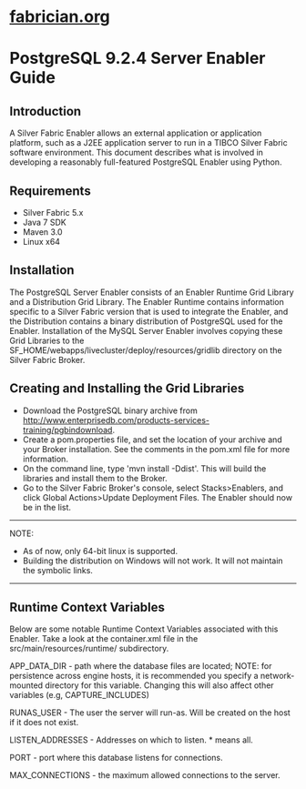 [fabrician.org](http://fabrician.org/)
==========================================================================
PostgreSQL 9.2.4 Server Enabler Guide
==========================================================================
Introduction
--------------------------------------
A Silver Fabric Enabler allows an external application or application platform, 
such as a J2EE application server to run in a TIBCO Silver Fabric software 
environment.  This document describes what is involved in developing a reasonably 
full-featured PostgreSQL Enabler using Python.

Requirements
------------
* Silver Fabric 5.x 
* Java 7 SDK
* Maven 3.0
* Linux x64

Installation
--------------------------------------
The PostgreSQL Server Enabler consists of an Enabler Runtime Grid Library and a Distribution 
Grid Library. The Enabler Runtime contains information specific to a Silver Fabric 
version that is used to integrate the Enabler, and the Distribution contains a binary 
distribution of PostgreSQL used for the Enabler. Installation of the MySQL Server 
Enabler involves copying these Grid Libraries to the 
SF_HOME/webapps/livecluster/deploy/resources/gridlib directory on the Silver Fabric Broker. 


Creating and Installing the Grid Libraries
------------------------------------------
* Download the PostgreSQL binary archive from http://www.enterprisedb.com/products-services-training/pgbindownload.
* Create a pom.properties file, and set the location of your archive and your Broker installation. See the comments in the pom.xml file for more information.
* On the command line, type 'mvn install -Ddist'. This will build the libraries and install them to the Broker.
* Go to the Silver Fabric Broker's console, select Stacks>Enablers, and click Global Actions>Update Deployment Files. The Enabler should now be in the list.
       
*****************************************************************************
NOTE: 
* As of now, only 64-bit linux is supported. 
* Building the distribution on Windows will not work.  It will not maintain the symbolic links.
******************************************************************************


Runtime Context Variables
--------------------------------------
Below are some notable Runtime Context Variables associated with this Enabler.
Take a look at the container.xml file in the src/main/resources/runtime/ subdirectory.

 APP_DATA_DIR - path where the database files are located; 
  			NOTE: for persistence across engine hosts, it is recommended you
                 specify a network-mounted directory for this variable.
                 Changing this will also affect other variables (e.g, CAPTURE_INCLUDES)              

 RUNAS_USER - The user the server will run-as. Will be created on the host if it does not exist.
 
 LISTEN_ADDRESSES - Addresses on which to listen. * means all.
 
 PORT - port where this database listens for connections.

 MAX_CONNECTIONS - the maximum allowed connections to the server.

 
